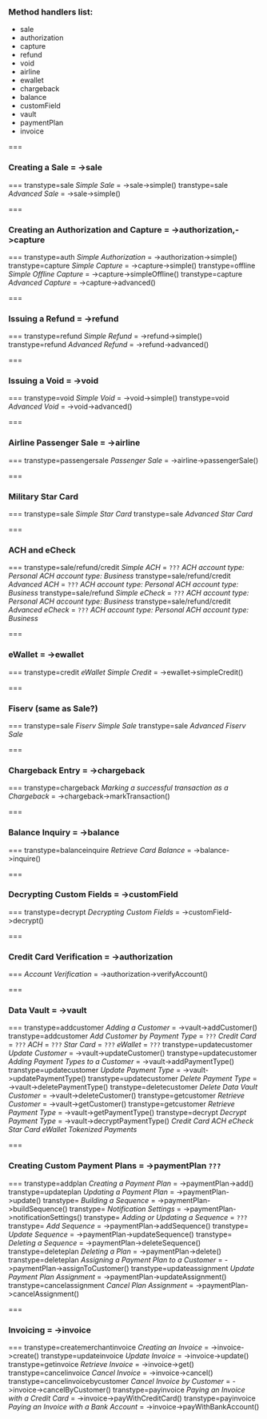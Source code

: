 ### Method handlers list:
- sale
- authorization
- capture
- refund
- void
- airline
- ewallet
- chargeback
- balance
- customField
- vault
- paymentPlan
- invoice



===
### Creating a Sale = ->sale
===
transtype=sale
_Simple Sale_   = ->sale->simple()
transtype=sale
_Advanced Sale_ = ->sale->simple()

===
### Creating an Authorization and Capture = ->authorization,->capture
===
transtype=auth
_Simple Authorization_   = ->authorization->simple()
transtype=capture
_Simple Capture_         = ->capture->simple()
transtype=offline
_Simple Offline Capture_ = ->capture->simpleOffline()
transtype=capture
_Advanced Capture_       = ->capture->advanced()

===
### Issuing a Refund = ->refund
===
transtype=refund
_Simple Refund_   = ->refund->simple()
transtype=refund
_Advanced Refund_ = ->refund->advanced()

===
### Issuing a Void = ->void
===
transtype=void
_Simple Void_   = ->void->simple()
transtype=void
_Advanced Void_ = ->void->advanced()

===
### Airline Passenger Sale = ->airline
===
transtype=passengersale
_Passenger Sale_ = ->airline->passengerSale()

===
### Military Star Card
===
transtype=sale
_Simple Star Card_
transtype=sale
_Advanced Star Card_

===
### ACH and eCheck
===
transtype=sale/refund/credit
_Simple ACH_      = `???`
    _ACH account type: Personal_
    _ACH account type: Business_
transtype=sale/refund/credit
_Advanced ACH_    = `???`
    _ACH account type: Personal_
    _ACH account type: Business_
transtype=sale/refund
_Simple eCheck_   = `???`
    _ACH account type: Personal_
    _ACH account type: Business_
transtype=sale/refund/credit
_Advanced eCheck_ = `???`
    _ACH account type: Personal_
    _ACH account type: Business_

===
### eWallet = ->ewallet
===
transtype=credit
_eWallet Simple Credit_ = ->ewallet->simpleCredit()

===
### Fiserv (same as Sale?)
===
transtype=sale
_Fiserv Simple Sale_
transtype=sale
_Advanced Fiserv Sale_

===
### Chargeback Entry = ->chargeback
===
transtype=chargeback
_Marking a successful transaction as a Chargeback_ = ->chargeback->markTransaction()

===
### Balance Inquiry = ->balance
===
transtype=balanceinquire
_Retrieve Card Balance_ = ->balance->inquire()

===
### Decrypting Custom Fields = ->customField
===
transtype=decrypt
_Decrypting Custom Fields_ = ->customField->decrypt()

===
### Credit Card Verification = ->authorization
===
_Account Verification_ = ->authorization->verifyAccount()

===
### Data Vault = ->vault
===
transtype=addcustomer
_Adding a Customer_                  = ->vault->addCustomer()
transtype=addcustomer
_Add Customer by Payment Type_       = `???`
    _Credit Card_                    = `???`
    _ACH_                            = `???`
    _Star Card_                      = `???`
    _eWallet_                        = `???`
transtype=updatecustomer
_Update Customer_                    = ->vault->updateCustomer()
transtype=updatecustomer
_Adding Payment Types to a Customer_ = ->vault->addPaymentType()
transtype=updatecustomer
_Update Payment Type_                = ->vault->updatePaymentType()
transtype=updatecustomer
_Delete Payment Type_                = ->vault->deletePaymentType()
transtype=deletecustomer
_Delete Data Vault Customer_         = ->vault->deleteCustomer()
transtype=getcustomer
_Retrieve Customer_                  = ->vault->getCustomer()
transtype=getcustomer
_Retrieve Payment Type_              = ->vault->getPaymentType()
transtype=decrypt
_Decrypt Payment Type_               = ->vault->decryptPaymentType()
    _Credit Card_
    _ACH_
    _eCheck_
    _Star Card_
    _eWallet_
_Tokenized Payments_

===
### Creating Custom Payment Plans = ->paymentPlan `???`
===
transtype=addplan
_Creating a Payment Plan_                = ->paymentPlan->add()
transtype=updateplan
_Updating a Payment Plan_                = ->paymentPlan->update()
transtype=
_Building a Sequence_                    = ->paymentPlan->buildSequence()
transtype=
_Notification Settings_                  = ->paymentPlan->notificationSettings()
transtype=
_Adding or Updating a Sequence_          = `???`
transtype=
    _Add Sequence_                       = ->paymentPlan->addSequence()
transtype=
    _Update Sequence_                    = ->paymentPlan->updateSequence()
transtype=
_Deleting a Sequence_                    = ->paymentPlan->deleteSequence()
transtype=deleteplan
_Deleting a Plan_                        = ->paymentPlan->delete()
transtype=deleteplan
_Assigning a Payment Plan to a Customer_ = ->paymentPlan->assignToCustomer()
transtype=updateassignment
_Update Payment Plan Assignment_         = ->paymentPlan->updateAssignment()
transtype=cancelassignment
_Cancel Plan Assignment_                 = ->paymentPlan->cancelAssignment()

===
### Invoicing = ->invoice
===
transtype=createmerchantinvoice
_Creating an Invoice_                   = ->invoice->create()
transtype=updateinvoice
_Update Invoice_                        = ->invoice->update()
transtype=getinvoice
_Retrieve Invoice_                      = ->invoice->get()
transtype=cancelinvoice
_Cancel Invoice_                        = ->invoice->cancel()
transtype=cancelinvoicebycustomer
_Cancel Invoice by Customer_            = ->invoice->cancelByCustomer()
transtype=payinvoice
_Paying an Invoice with a Credit Card_  = ->invoice->payWithCreditCard()
transtype=payinvoice
_Paying an Invoice with a Bank Account_ = ->invoice->payWithBankAccount()
